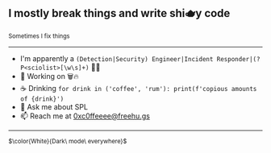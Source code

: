 ## I mostly break things and write shi🫖y code
<sub>Sometimes I fix things</sub>

---

- I'm apparently a `(Detection|Security) Engineer|Incident Responder|(?P<sciolist>[\w\s]+)` 🤷‍♂️
- 🚧 Working on 🗑️🔥
- ☕️ Drinking `for drink in ('coffee', 'rum'): print(f'copious amounts of {drink}')`
- 💬 Ask me about SPL
- 📫 Reach me at 0xc0ffeeee@freehu.gs

---

<sub>$\color{White}{Dark\ mode\ everywhere\}$</sub>
